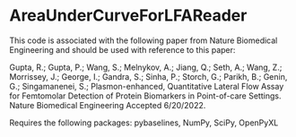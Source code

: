 # AreaUnderCurveForLFAReader

This code is associated with the following paper from Nature Biomedical Engineering and should be used with reference to this paper:

Gupta, R.; Gupta, P.; Wang, S.; Melnykov, A.; Jiang, Q.; Seth, A.; Wang, Z.; Morrissey, J.; George, I.; Gandra, S.; Sinha, P.; Storch, G.; Parikh, B.; Genin, G.; Singamanenei, S.; Plasmon-enhanced, Quantitative Lateral Flow Assay for Femtomolar Detection of Protein Biomarkers in Point-of-care Settings. Nature Biomedical Engineering Accepted 6/20/2022.


Requires the following packages:
pybaselines, NumPy, SciPy, OpenPyXL
